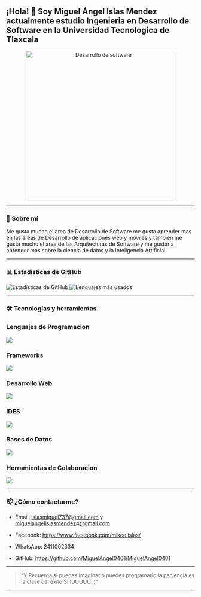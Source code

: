## ¡Hola! 👋 Soy Miguel Ángel Islas Mendez actualmente estudio Ingenieria en Desarrollo de Software en la Universidad Tecnologica de Tlaxcala
<center>
<img src="https://imgs.search.brave.com/BBvXsmgQAXWMQUEmTLMlSBRRjOE2ZJww3UvfmLb2B-8/rs:fit:500:0:0:0/g:ce/aHR0cHM6Ly9zdGF0/aWMudmVjdGVlenku/Y29tL3N5c3RlbS9y/ZXNvdXJjZXMvdGh1/bWJuYWlscy8wMDMv/Mjk3LzY2MS9zbWFs/bC9zb2Z0d2FyZS1k/ZXZlbG9wbWVudC1j/b25jZXB0LXdpdGgt/aWNvbi1zZXQtd2l0/aC1iaWctd29yZC1m/cmVlLXZlY3Rvci5q/cGc" width="400" alt="Desarrollo de software" /></center>

---

### 🚀 Sobre mí

Me gusta mucho el area de Desarrollo de Software me gusta aprender mas en las areas de Desarrollo de aplicaciones web y moviles y tambien me gusta mucho el area de las Arquitecturas de Software y me gustaria aprender mas sobre la ciencia de datos y la Inteligencia Artificial

---

### 📊 Estadísticas de GitHub

![Estadísticas de GitHub](https://github-readme-stats.vercel.app/api?username=MiguelAngel0401&show_icons=true&theme=radical)
![Lenguajes más usados](https://github-readme-stats.vercel.app/api/top-langs/?username=MiguelAngel0401&layout=compact&theme=radical)

---

### 🛠️ Tecnologías y herramientas

### Lenguajes de Programacion

<img src="https://skillicons.dev/icons?i=js,python,java,dart">

### Frameworks
<img src="https://skillicons.dev/icons?i=django,flask,vue,react,flutter" />

### Desarrollo Web

<img src = "https://skillicons.dev/icons?i=html,css" />

### IDES
<img src="https://skillicons.dev/icons?i=vscode" />

### Bases de Datos

<img src="https://skillicons.dev/icons?i=mysql,postgres,firebase,mongodb" />

### Herramientas de Colaboracion

<img src="https://skillicons.dev/icons?i=git,github" />


---

### 📫 ¿Cómo contactarme?

- Email: islasmiguel737@gmail.com y miguelangelislasmendez4@gmail.com
- Facebook: https://www.facebook.com/mikee.islas/
- WhatsApp: 2411002334

- GitHub: https://github.com/MiguelAngel0401/MiguelAngel0401

---

> “Y Recuerda si puedes imaginarlo puedes programarlo la paciencia es la clave del exito SIIIUUUUU :)”

---
